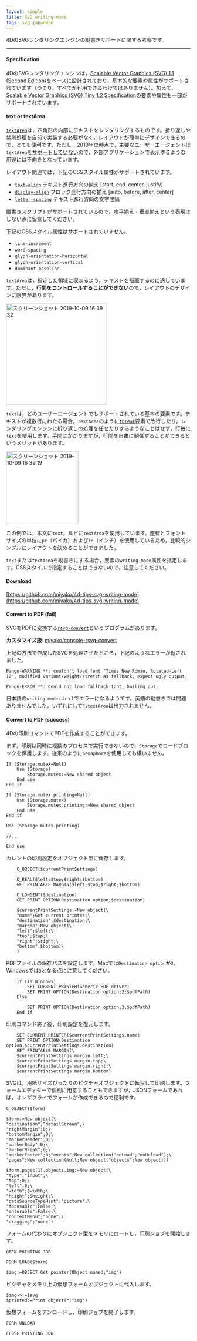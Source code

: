 ```yaml
---
layout: simple
title: SVG writing-mode
tags: svg japanese
---
```


4DのSVGレンダリングエンジンの縦書きサポートに関する考察です。

<!--more-->

---

#### Specification

4DのSVGレンダリングエンジンは，[Scalable Vector Graphics (SVG) 1.1 (Second Edition)](https://www.w3.org/TR/SVG11/)をベースに設計されており，基本的な要素や属性がサポートされています（つまり，すべてが利用できるわけではありません）。加えて，[Scalable Vector Graphics (SVG) Tiny 1.2 Specification](https://www.w3.org/TR/SVGTiny12/)の要素や属性も一部がサポートされています。

#### text or textArea

[``textArea``](https://www.w3.org/TR/SVGTiny12/text.html)は，四角形の内部にテキストをレンダリングするものです。折り返しや禁則処理を自前で実装する必要がなく，レイアウトが簡単にデザインできるので，とても便利です。ただし，2019年の時点で，主要なユーザーエージェントは``textArea``を[サポートしていない](https://caniuse.com/#search=svg)ので，外部アプリケーションで表示するような用途には不向きとなっています。

レイアウト関連では，下記のCSSスタイル属性がサポートされています。

* [``text-align``](https://www.w3.org/TR/SVGTiny12/text.html#TextAlignProperty) テキスト進行方向の揃え [start, end. center, justify]
* [``display-align``](https://www.w3.org/TR/SVGTiny12/text.html#DisplayAlignProperty) ブロック進行方向の揃え [auto, before, after, center]
* [``letter-spacing``](https://www.w3.org/TR/SVG11/text.html#LetterSpacingProperty) テキスト進行方向の文字間隔

縦書きスクリプトがサポートされているので，水平揃え・垂直揃えという表現はしない点に留意してください。

下記のCSSスタイル属性はサポートされていません。

* ``line-increment``
* ``word-spacing``
* ``glyph-orientation-horizontal``
* ``glyph-orientation-vertical``
* ``dominant-baseline``

``textArea``は，指定した領域に収まるよう，テキストを描画するのに適しています。ただし，**行間をコントロールすることができない**ので，レイアウトのデザインに限界があります。

<img width="275" alt="スクリーンショット 2019-10-09 16 39 32" src="https://user-images.githubusercontent.com/1725068/66461160-63726e00-eab3-11e9-87d9-7a8650c647d6.png">

``text``は，どのユーザーエージェントでもサポートされている基本の要素です。テキストが複数行にわたる場合，``textArea``のように[``tbreak``](https://www.w3.org/TR/SVGTiny12/text.html#tbreakElement)要素で改行したり，レンダリングエンジンに折り返しの処理を任せたりするようなことはせず，行毎に``text``を使用します。手間はかかりますが，行間を自由に制御することができるというメリットがあります。

<img width="197" alt="スクリーンショット 2019-10-09 16 39 19" src="https://user-images.githubusercontent.com/1725068/66461150-5d7c8d00-eab3-11e9-83fc-0108b559945c.png">

この例では，本文に``text``，ルビに``textArea``を使用しています。座標とフォントサイズの単位に``pc``（パイカ）および``in``（インチ）を使用しているため，比較的シンプルにレイアウトを決めることができました。

``text``または``textArea``を縦書きにする場合，要素の``writing-mode``属性を指定します。CSSスタイルで指定することはできないので，注意してください。

#### Download

[https://github.com/miyako/4d-tips-svg-writing-mode](https://github.com/miyako/4d-tips-svg-writing-mode)

#### Convert to PDF (fail)

SVGをPDFに変換する[``rsvg-convert``](https://github.com/GNOME/librsvg)というプログラムがあります。

**カスタマイズ版**: [miyako/console-rsvg-convert](https://github.com/miyako/console-rsvg-convert)

上記の方法で作成したSVGを処理させたところ，下記のようなエラーが返されました。

```
Pango-WARNING **: couldn't load font "Times New Roman, Rotated-Left 12", modified variant/weight/stretch as fallback, expect ugly output.
```

```
Pango-ERROR **: Could not load fallback font, bailing out.
```

日本語の``writing-mode:tb-rl``でエラーになるようです。英語の縦書きでは問題ありませんでした。いずれにしても``textArea``は出力されません。

#### Convert to PDF (success)

4Dの印刷コマンドでPDFを作成することができます。

まず，印刷は同時に複数のプロセスで実行できないので，``Storage``でコードブロックを保護します。従来のように``Semaphore``を使用しても構いません。

```
If (Storage.mutex=Null)
	Use (Storage)
		Storage.mutex:=New shared object
	End use 
End if 

If (Storage.mutex.printing=Null)
	Use (Storage.mutex)
		Storage.mutex.printing:=New shared object
	End use 
End if 

Use (Storage.mutex.printing)

//...

End use 
```

カレントの印刷設定をオブジェクト型に保存します。

```
	C_OBJECT($currentPrintSettings)
	
	C_REAL($left;$top;$right;$bottom)
	GET PRINTABLE MARGIN($left;$top;$right;$bottom)
	
	C_LONGINT($destination)
	GET PRINT OPTION(Destination option;$destination)
	
	$currentPrintSettings:=New object(\
	"name";Get current printer;\
	"destination";$destination;\
	"margin";New object(\
	"left";$left;\
	"top";$top;\
	"right";$right;\
	"bottom";$bottom)\
	)
```

PDFファイルの保存パスを設定します。Macでは``Destination option``が``2``，Windowsでは``3``となる点に注意してください。

```
	If (Is Windows)
		SET CURRENT PRINTER(Generic PDF driver)
		SET PRINT OPTION(Destination option;2;$pdfPath)
	Else 
		
		SET PRINT OPTION(Destination option;3;$pdfPath)
	End if 
```

印刷コマンド終了後，印刷設定を復元します。

```
	SET CURRENT PRINTER($currentPrintSettings.name)
	SET PRINT OPTION(Destination option;$currentPrintSettings.destination)
	SET PRINTABLE MARGIN(\
	$currentPrintSettings.margin.left;\
	$currentPrintSettings.margin.top;\
	$currentPrintSettings.margin.right;\
	$currentPrintSettings.margin.bottom)
```

SVGは，用紙サイズぴったりのピクチャオブジェクトに転写して印刷します。フォームエディターで個別に用意することもできますが，JSONフォームであれば，オンザフライでフォームが作成できるので便利です。

```
C_OBJECT($form)

$form:=New object(\
"destination";"detailScreen";\
"rightMargin";0;\
"bottomMargin";0;\
"markerHeader";0;\
"markerBody";0;\
"markerBreak";0;\
"markerFooter";0;"events";New collection("onLoad";"onUnload");\
"pages";New collection(Null;New object("objects";New object)))

$form.pages[1].objects.img:=New object(\
"type";"input";\
"top";0;\
"left";0;\
"width";$width;\
"height";$height;\
"dataSourceTypeHint";"picture";\
"focusable";False;\
"enterable";False;\
"contextMenu";"none";\
"dragging";"none")
```

フォームの代わりにオブジェクト型をメモリにロードし，印刷ジョブを開始します。

```
OPEN PRINTING JOB

FORM LOAD($form)

$img:=OBJECT Get pointer(Object named;"img")
```

ピクチャをメモリ上の仮想フォームオブジェクトに代入します。

```
$img->:=$svg
$printed:=Print object(*;"img")
```

仮想フォームをアンロードし，印刷ジョブを終了します。

```
FORM UNLOAD

CLOSE PRINTING JOB
```

